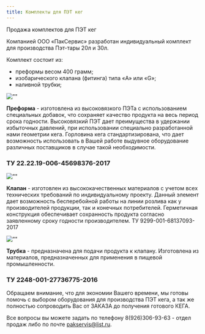 ```yaml
---
title: Комплекты для ПЭТ кег
---
```


Продажа комплектов для ПЭТ кег

Компанией ООО «ПакСервис» разработан индивидуальный комплект для производства Пэт-тары 20л и 30л.

Комплект состоит из:

- преформы весом 400 грамм;
- изобарического клапана (фитинга) типа «A» или «G»;
- наливной трубки;

![""](/assets/img/komplektyi-dlya-pet-keg/preforma.jpg)

**Преформа** - изготовлена из высоковязкого ПЭТа с использованием специальных добавок, что сохраняет качество продукта на весь период срока годности. Высоковязкий ПЭТ дает преимущества в удержании избыточных давлений, при использовании специально разработанной нами геометрии кега. Горловина кега стандартизирована, что дает возможность использовать в Вашей работе выдувное оборудование различных поставщиков в случае такой необходимости.

### ТУ 22.22.19-006-45698376-2017

![""](/assets/img/komplektyi-dlya-pet-keg/klapan.jpg)

**Клапан** - изготовлен из высококачественных материалов с учетом всех технических требований по индивидуальному проекту. Данный элемент дает возможность бесперебойной работы на линии розлива как у производителей продукции, так и конечных потребителей. Герметичная конструкция обеспечивает сохранность продукта согласно заявленному сроку годности производителем.
ТУ 9299-001-68137093-2017

![""](/assets/img/komplektyi-dlya-pet-keg/trubka.jpg)

**Трубка** - предназначена для подачи продукта к клапану. Изготовлена из материалов, предназначенных для применения в пищевой промышленности.

### ТУ 2248-001-27736775-2016

Обращаем внимание, что для экономии Вашего времени, мы готовы помочь с выбором оборудования для производства ПЭТ кега, а так же полностью сопроводить Вас от ЗАКАЗА до получения готового КЕГА.

Все вопросы вы можете задать по телефону 8(926)306-93-63 - отдел продаж либо по почте [pakservis@list.ru](mailto:pakservis@list.ru).
